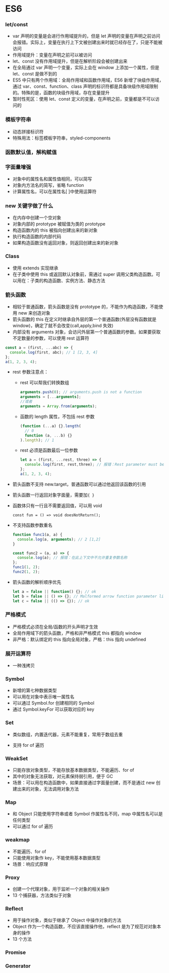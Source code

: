 # ES6

### let/const

- var 声明的变量是会进行作用域提升的，但是 let 声明的变量在声明之前访问会报错。实际上，变量在执行上下文被创建出来时就已经存在了，只是不能被访问
- 作用域提升：变量在声明之前可以被访问
- let、const 没有作用域提升，但是在解析阶段会被创建出来
- 在全局通过 var 声明一个变量，实际上会在 window 上添加一个属性，但是 let、const 是做不到的
- ES5 中只有两个作用域：全局作用域和函数作用域，ES6 新增了块级作用域，通过 var、const、function、class 声明的标识符都是具备块级作用域限制的。特殊的是，函数的块级作用域，存在变量提升
- 暂时性死区：使用 let、const 定义的变量，在声明之前，变量都是不可以访问的

### 模板字符串

- 动态拼接标识符
- 特殊用法：标签模板字符串，styled-components

### 函数默认值，解构赋值

### 字面量增强

- 对象中的属性名和属性值相同，可以简写
- 对象内方法名的简写，省略 function
- 计算属性名，可以在属性名[ ]中使用运算符

### new 关键字做了什么

- 在内存中创建一个空对象
- 对象内部的 prototype 被赋值为类的 prototype
- 构造函数内的 this 被指向创建出来的新对象
- 执行构造函数的内部代码
- 如果构造函数没有返回对象，则返回创建出来的新对象

### Class

- 使用 extends 实现继承
- 在子类中使用 this 或返回默认对象前，需通过 super 调用父类构造函数。可以用在：子类的构造函数、实例方法、静态方法

### 箭头函数

- 相较于普通函数，箭头函数是没有 prototype 的，不能作为构造函数，不能使用 new 来创造对象
- 箭头函数的 this 在定义时继承自外层的第一个普通函数(外层没有函数就是 window)，确定了就不会改变(call,apply,bind 失效)
- 内部没有 arguments 对象，会访问外层第一个普通函数的参数。如果要获取不定数量的参数，可以使用 rest 运算符

```javascript
const a = (first, ...abc) => {
  console.log(first, abc); // 1 [2, 3, 4]
};
a(1, 2, 3, 4);
```

- rest 参数注意点：

  - rest 可以帮我们转换数组

    ```javascript
    arguments.push(0); // arguments.push is not a function
    arguments = [...arguments];
    //或者
    arguments = Array.from(arguments);
    ```

  - 函数的 length 属性，不包括 rest 参数

    ```javascript
    (function (...a) {}.length(
      // 0
      function (a, ...b) {}
    ).length); // 1
    ```

  - rest 必须是函数最后一位参数

    ```javascript
    let a = (first, ...rest, three) => {
      console.log(first, rest,three); // 报错：Rest parameter must be last formal parameter
    };
    a(1, 2, 3, 4);
    ```

- 箭头函数不支持 new.target，普通函数可以通过他返回该函数的引用

- 箭头函数一行返回对象字面量，需要加`{ }`

- 函数体只有一行且不需要返回值，可以用 void

  ```
  const fun = () => void doesNotReturn();
  ```

- 不支持函数参数重名

  ```javascript
  function func1(a, a) {
    console.log(a, arguments); // 2 [1,2]
  }

  const func2 = (a, a) => {
    console.log(a); // 报错：在此上下文中不允许重复参数名称
  };
  func1(1, 2);
  func2(1, 2);
  ```

- 箭头函数的解析顺序优先

  ```javascript
  let a = false || function() {}; // ok
  let b = false || () => {}; // Malformed arrow function parameter list
  let c = false || (() => {}); // ok
  ```

### 严格模式

- 严格模式必须在全局/函数的开头声明才生效
- 全局作用域下的箭头函数，严格和非严格模式 this 都指向 window
- 非严格：默认绑定的 this 指向全局对象，严格：this 指向 undefined

### 展开运算符

- 一种浅拷贝

### Symbol

- 新增的第七种数据类型
- 可以用在对象中表示唯一属性名
- 可以通过 Symbol.for 创建相同的 Symbol
- 通过 Symbol.keyFor 可以获取对应的 key

### Set

- 类似数组，内置迭代器，元素不能重复，常用于数组去重

- 支持 for of 遍历

### WeakSet

- 只能存放对象类型，不能存放基本数据类型，不能遍历、for of
- 其中的对象无法获取，对元素保持弱引用，便于 GC
- 场景：可以用在构造函数中，如果直接通过字面量创建，而不是通过 new 创建出来的对象，无法调用对象方法

### Map

- 和 Object 只能使用字符串或者 Symbol 作属性名不同，map 中属性名可以是任何类型
- 可以通过 for of 遍历

### weakmap

- 不能遍历、for of
- 只能使用对象作 key，不能使用基本数据类型
- 场景：响应式原理

### Proxy

- 创建一个代理对象，用于监听一个对象的相关操作
- 13 个捕获器，方法类似于对象

### Reflect

- 用于操作对象，类似于继承了 Object 中操作对象的方法
- Object 作为一个构造函数，不应该直接操作他，reflect 是为了规范对对象本身的操作
- 13 个方法

### Promise

### Generator
